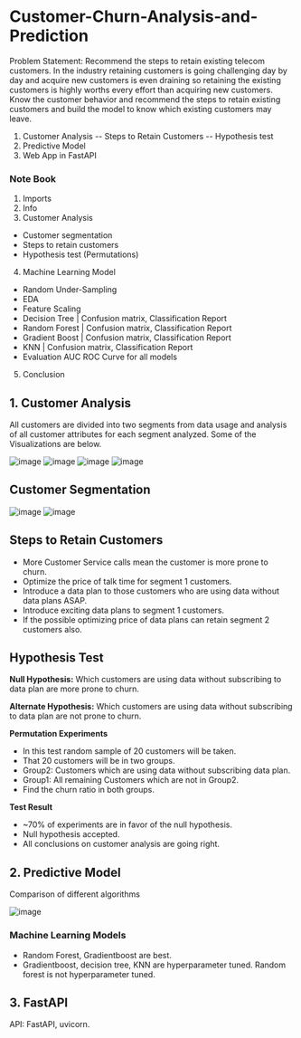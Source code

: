 # Customer-Churn-Analysis-and-Prediction
Problem Statement:
Recommend the steps to retain existing telecom customers. In the industry retaining customers is going challenging day by day and acquire new customers is even draining so retaining the existing customers is highly worths every effort than acquiring new customers.
Know the customer behavior and recommend the steps to retain existing customers and build the model to know which existing customers may leave.
1. Customer Analysis -- Steps to Retain Customers -- Hypothesis test
2. Predictive Model
3. Web App in FastAPI

### Note Book
1. Imports
2. Info
3. Customer Analysis
  * Customer segmentation
  * Steps to retain customers
  * Hypothesis test (Permutations)
4. Machine Learning Model
  * Random Under-Sampling
  * EDA
  * Feature Scaling
  * Decision Tree | Confusion matrix, Classification Report
  * Random Forest | Confusion matrix, Classification Report
  * Gradient Boost | Confusion matrix, Classification Report
  * KNN | Confusion matrix, Classification Report
  * Evaluation AUC ROC Curve for all models
5. Conclusion

## 1. Customer Analysis
All customers are divided into two segments from data usage and analysis of all customer attributes for each segment analyzed.
Some of the Visualizations are below.

![image](https://user-images.githubusercontent.com/75474944/134847344-ac9847bd-9b15-4c55-bad6-eb5566c4383d.png)
![image](https://user-images.githubusercontent.com/75474944/134847191-22dbd991-06f0-4d62-a91a-2966765bd9bd.png)
![image](https://user-images.githubusercontent.com/75474944/134847242-5811a3be-b7af-4fe7-ab75-5f91d775d9bd.png)
![image](https://user-images.githubusercontent.com/75474944/134847273-d4676d6a-d7ae-4e9d-b247-8ef59c93e4a4.png)

## Customer Segmentation
![image](https://user-images.githubusercontent.com/75474944/137465838-d3aba881-9b8c-497b-be8d-62f50748db20.png)
![image](https://user-images.githubusercontent.com/75474944/137465858-152958e7-b1c7-4dc2-9087-a956d1a7781f.png)

## Steps to Retain Customers
* More Customer Service calls mean the customer is more prone to churn.
* Optimize the price of talk time for segment 1 customers.
* Introduce a data plan to those customers who are using data without data plans ASAP.
* Introduce exciting data plans to segment 1 customers.
* If the possible optimizing price of data plans can retain segment 2 customers also.

## Hypothesis Test
**Null Hypothesis:** Which customers are using data without subscribing to data plan are more prone to churn.

**Alternate Hypothesis:** Which customers are using data without subscribing to data plan are not prone to churn.

**Permutation Experiments**
* In this test random sample of 20 customers will be taken.
* That 20 customers will be in two groups.
* Group2: Customers which are using data without subscribing data plan.
* Group1: All remaining Customers which are not in Group2.
* Find the churn ratio in both groups.

**Test Result**
* ~70% of experiments are in favor of the null hypothesis.
* Null hypothesis accepted.
* All conclusions on customer analysis are going right.

## 2. Predictive Model
Comparison of different algorithms

![image](https://user-images.githubusercontent.com/75474944/140018545-31777cc8-3b5d-437a-b6bf-d94095a1b315.png)

### Machine Learning Models
* Random Forest, Gradientboost are best.
* Gradientboost, decision tree, KNN are hyperparameter tuned. Random forest is not hyperparameter tuned.

## 3. FastAPI 
API: FastAPI, uvicorn.
